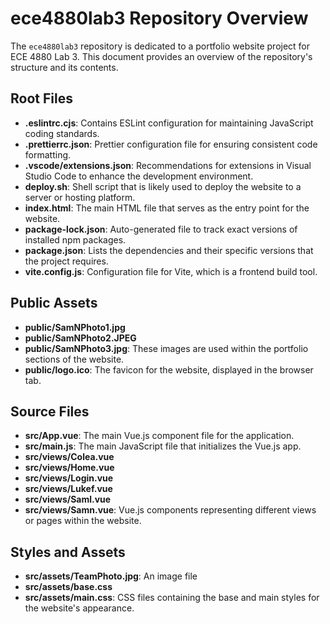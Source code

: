 # ece4880lab3 Repository Overview

The `ece4880lab3` repository is dedicated to a portfolio website project for ECE 4880 Lab 3. This document provides an overview of the repository's structure and its contents.

## Root Files

- **.eslintrc.cjs**: Contains ESLint configuration for maintaining JavaScript coding standards.
- **.prettierrc.json**: Prettier configuration file for ensuring consistent code formatting.
- **.vscode/extensions.json**: Recommendations for extensions in Visual Studio Code to enhance the development environment.
- **deploy.sh**: Shell script that is likely used to deploy the website to a server or hosting platform.
- **index.html**: The main HTML file that serves as the entry point for the website.
- **package-lock.json**: Auto-generated file to track exact versions of installed npm packages.
- **package.json**: Lists the dependencies and their specific versions that the project requires.
- **vite.config.js**: Configuration file for Vite, which is a frontend build tool.

## Public Assets

- **public/SamNPhoto1.jpg**
- **public/SamNPhoto2.JPEG**
- **public/SamNPhoto3.jpg**: These images are used within the portfolio sections of the website.
- **public/logo.ico**: The favicon for the website, displayed in the browser tab.

## Source Files

- **src/App.vue**: The main Vue.js component file for the application.
- **src/main.js**: The main JavaScript file that initializes the Vue.js app.
- **src/views/Colea.vue**
- **src/views/Home.vue**
- **src/views/Login.vue**
- **src/views/Lukef.vue**
- **src/views/Saml.vue**
- **src/views/Samn.vue**: Vue.js components representing different views or pages within the website.

## Styles and Assets

- **src/assets/TeamPhoto.jpg**: An image file
- **src/assets/base.css**
- **src/assets/main.css**: CSS files containing the base and main styles for the website's appearance.
